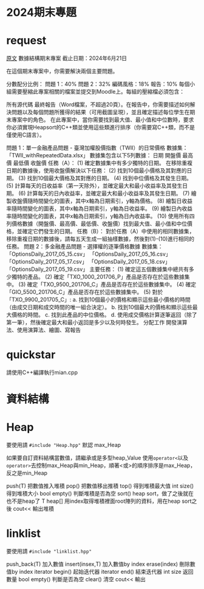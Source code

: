 # 2024期末專題

# request

[原文](NUK\Final\finalProject.pdf)
數據結構期末專案
截止日期：2024年6月21日

在這個期末專案中，你需要解決兩個主要問題。

分數配分比例：
問題 1：40%
問題 2：32%
編碼風格：18%
報告：10%
每個小組需要壓縮此專案相關的檔案並提交到Moodle上。每組的壓縮檔必須包含：

所有源代碼
最終報告（Word檔案，不超過20頁）。在報告中，你需要描述如何解決問題以及每個問題所獲得的結果（可用截圖呈現），並且確定描述每位學生在期末專案中的角色。
在此專案中，當你需要找到最大值、最小值和中位數時，要求你必須實現Heapsort的C++類並使用這些類進行排序（你需要寫C++類，而不是僅使用C語言）。

問題 1：單一金融產品問題 - 臺灣加權股價指數（TWII）的日常價格
數據集：「TWII_withRepeatedData.xlsx」
數據集包含以下5列數據：
日期
開盤價
最高價
最低價
收盤價
任務（A）：
(1) 確定數據集中有多少獨特的日期。
在移除重複日期的數據後，使用收盤價解決以下任務：
(2) 找到10個最小價格及其對應的日期。
(3) 找到10個最大價格及其對應的日期。
(4) 找到中位價格及其發生日期。
(5) 計算每天的日收益率（第一天除外），並確定最大和最小收益率及其發生日期。
(6) 計算每天的日內收益率，並確定最大和最小收益率及其發生日期。
(7) 繪製收盤價隨時間變化的圖表，其中x軸為日期索引，y軸為價格。
(8) 繪製日收益率隨時間變化的圖表，其中x軸為日期索引，y軸為日收益率。
(9) 繪製日內收益率隨時間變化的圖表，其中x軸為日期索引，y軸為日內收益率。
(10) 使用所有四列價格數據（開盤價、最高價、最低價、收盤價）找到最大值、最小值和中位價格，並確定它們發生的日期。
任務（B）：
對於任務（A）中使用的相同數據集，移除重複日期的數據後，請每五天生成一組抽樣數據，然後對(1)-(10)進行相同的任務。
問題 2：多金融產品問題 - 選擇權的逐筆價格數據
數據集：
「OptionsDaily_2017_05_15.csv」
「OptionsDaily_2017_05_16.csv」
「OptionsDaily_2017_05_17.csv」
「OptionsDaily_2017_05_18.csv」
「OptionsDaily_2017_05_19.csv」
主要任務：
(1) 確定這五個數據集中總共有多少獨特的產品。
(2) 確定「TXO_1000_201706_P」產品是否存在於這些數據集中。
(3) 確定「TXO_9500_201706_C」產品是否存在於這些數據集中。
(4) 確定「GIO_5500_201706_C」產品是否存在於這些數據集中。
(5) 對於「TXO_9900_201705_C」:
a. 找到10個最小的價格和顯示這些最小價格的時間（由成交日期和成交時間的唯一組合決定）。
b. 找到10個最大的價格和顯示這些最大價格的時間。
c. 找到此產品的中位價格。
d. 使用成交價格計算逐筆返回（除了第一筆），然後確定最大和最小返回是多少以及何時發生。
分配工作
開發演算法、使用演算法、繪圖、寫報告

# quickstar

請使用C++編譯執行mian.cpp

# 資料結構

# Heap

要使用請
`#include "Heap.hpp"`
默認 max_Heap

如果要自訂資料結構當數值，請繼承或是多型heap_Value
使用`operator<`以及`operator>`去控制max_Heap與min_Heap，順著<或>的順序排序是max_Heap，反之是min_Heap

push(T) 把數值推入堆積
pop() 把數值移出推積
top() 得到堆積最大值
int size() 得到堆積大小
bool empty() 判斷堆積是否為空
sort() heap sort，做了之後就在也不是heap了
T heap[] 用index取得堆積裡面root陣列的資料，用在heap sort之後
cout<< 輸出堆積


# linklist

要使用請
`#include "linklist.hpp"`


push_back(T) 加入數值
insert(insex,T) 加入數值by index
erase(index) 刪除數值by index
iterator begin() 起始迭代器
iterator end() 結束迭代器
int size 返回數量
bool empty() 判斷是否為空
clear() 清空
cout<< 輸出



